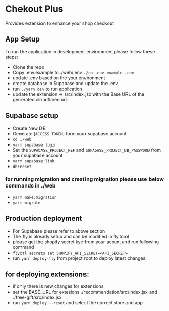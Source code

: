 # Chekout Plus

Provides extension to enhance your shop checkout
## App Setup

To run the application in development environment please follow these steps: 

- Clone the repo
- Copy .env.example to ./web/.env `./cp .env.example .env`
- update .env based on the your environment 
- create database in Supabase and update the .env
- run `./yarn dev` to run application
- update the extension -> src/index.jsx with the Base URL of the generated cloadflared url.

## Supabase setup
- Create New DB
- Generate [`ACCESS TOKEN`] form your supabase account 
- `cd ./web`
- `yarn supabase login` 
- Set the `SUPAbASE_PROJECT_REF` and `SUPAbASE_PROJECT_DB_PASSWORD` from your supabase account
- `yarn supabase:link` 
- `db:reset`

### for running migration and creating migration please use below commands in ./web
- `yarn make:migration`
- `yarn migrate`


## Production deployment
- For Supabase please refer to above section 
- The fly is already setup and can be modified in fly.toml
- please get the shopify secret kye from your acount and run following command
- `flyctl secrets set SHOPIFY_API_SECRET=<API_SECRET>`
- run `yarn deploy-fly` from project root to deploy latest changes.

##  for deploying extensions:
- if only there is new changes for extensions
- set the BASE_URL for extesions ./recommendation/src/index.jsx  and ./free-gift/src/index.jsx 
- run `yarn deploy --reset` and select the correct store and app


